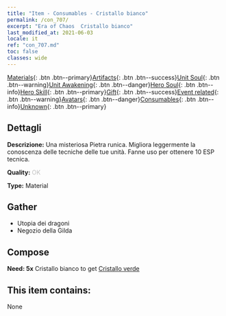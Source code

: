 ```yaml
---
title: "Item - Consumables - Cristallo bianco"
permalink: /con_707/
excerpt: "Era of Chaos  Cristallo bianco"
last_modified_at: 2021-06-03
locale: it
ref: "con_707.md"
toc: false
classes: wide
---
```

 [Materials](/ItemsIT/){: .btn .btn--primary}[Artifacts](/ItemsIT/Artifacts/){: .btn .btn--success}[Unit Soul](/ItemsIT/UnitSoul/){: .btn .btn--warning}[Unit Awakening](/ItemsIT/UnitAwakening/){: .btn .btn--danger}[Hero Soul](/ItemsIT/HeroSoul/){: .btn .btn--info}[Hero Skill](/ItemsIT/HeroSkill/){: .btn .btn--primary}[Gift](/ItemsIT/Gift/){: .btn .btn--success}[Event related](/ItemsIT/Events/){: .btn .btn--warning}[Avatars](/ItemsIT/Avatars/){: .btn .btn--danger}[Consumables](/ItemsIT/Consumables/){: .btn .btn--info}[Unknown](/ItemsIT/Unknown/){: .btn .btn--primary}

## Dettagli
 **Descrizione:** Una misteriosa Pietra runica. Migliora leggermente la conoscenza delle tecniche delle tue unità. Fanne uso per ottenere 10 ESP tecnica.

 **Quality:** <span style="color: #C0C0C0">OK</span>

 **Type:** Material

## Gather

*    Utopia dei dragoni 
*    Negozio della Gilda 

## Compose

 **Need: 5x** Cristallo bianco to get [Cristallo verde](/ItemsIT/con_711/)

## This item contains:

  None

